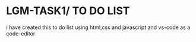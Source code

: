 # LGM-TASK1/ TO DO LIST
i have created this to do list using html,css and javascript and vs-code as a code-editor
